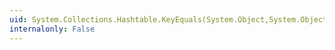 ```yaml
---
uid: System.Collections.Hashtable.KeyEquals(System.Object,System.Object)
internalonly: False
---
```

